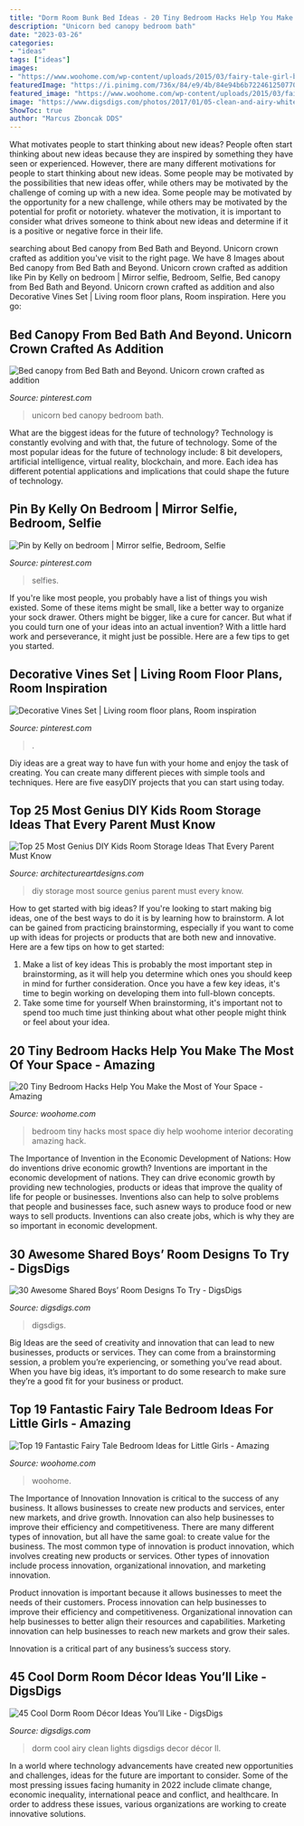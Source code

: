 ```yaml
---
title: "Dorm Room Bunk Bed Ideas - 20 Tiny Bedroom Hacks Help You Make The Most Of Your Space"
description: "Unicorn bed canopy bedroom bath"
date: "2023-03-26"
categories:
- "ideas"
tags: ["ideas"]
images:
- "https://www.woohome.com/wp-content/uploads/2015/03/fairy-tale-girl-bedroom-woohome-13.jpg"
featuredImage: "https://i.pinimg.com/736x/84/e9/4b/84e94b6b722461250770e2e7b3506ae4.jpg?b=t"
featured_image: "https://www.woohome.com/wp-content/uploads/2015/03/fairy-tale-girl-bedroom-woohome-13.jpg"
image: "https://www.digsdigs.com/photos/2017/01/05-clean-and-airy-white-dorm-room-design-with-lights.jpg"
ShowToc: true
author: "Marcus Zboncak DDS"
---
```



What motivates people to start thinking about new ideas?
People often start thinking about new ideas because they are inspired by something they have seen or experienced. However, there are many different motivations for people to start thinking about new ideas. Some people may be motivated by the possibilities that new ideas offer, while others may be motivated by the challenge of coming up with a new idea. Some people may be motivated by the opportunity for a new challenge, while others may be motivated by the potential for profit or notoriety. whatever the motivation, it is important to consider what drives someone to think about new ideas and determine if it is a positive or negative force in their life.

	

		
searching about Bed canopy from Bed Bath and Beyond. Unicorn crown crafted as addition you've visit to the right page. We have 8 Images about Bed canopy from Bed Bath and Beyond. Unicorn crown crafted as addition like Pin by Kelly on bedroom | Mirror selfie, Bedroom, Selfie, Bed canopy from Bed Bath and Beyond. Unicorn crown crafted as addition and also Decorative Vines Set | Living room floor plans, Room inspiration. Here you go:
		
    
## Bed Canopy From Bed Bath And Beyond. Unicorn Crown Crafted As Addition

<img loading=lazy src="https://i.pinimg.com/736x/84/e9/4b/84e94b6b722461250770e2e7b3506ae4.jpg?b=t" onerror="this.onerror=null;this.src='https://tse4.mm.bing.net/th?id=OIP.9EDd4AsZcG5vtCPBavrfBAHaJ3&amp;pid=15.1';" alt="Bed canopy from Bed Bath and Beyond. Unicorn crown crafted as addition">

_Source: pinterest.com_

>unicorn bed canopy bedroom bath. 

	

What are the biggest ideas for the future of technology?
Technology is constantly evolving and with that, the future of technology. Some of the most popular ideas for the future of technology include: 8 bit developers, artificial intelligence, virtual reality, blockchain, and more. Each idea has different potential applications and implications that could shape the future of technology.

    
## Pin By Kelly On Bedroom | Mirror Selfie, Bedroom, Selfie

<img loading=lazy src="https://i.pinimg.com/736x/90/53/43/9053434acbcf4fd4b326766576ae19f3.jpg" onerror="this.onerror=null;this.src='https://tse3.mm.bing.net/th?id=OIP.22mQJXdngW8_nWkFKIjfwAHaNK&amp;pid=15.1';" alt="Pin by Kelly on bedroom | Mirror selfie, Bedroom, Selfie">

_Source: pinterest.com_

>selfies. 

	

If you're like most people, you probably have a list of things you wish existed. Some of these items might be small, like a better way to organize your sock drawer. Others might be bigger, like a cure for cancer. But what if you could turn one of your ideas into an actual invention? With a little hard work and perseverance, it might just be possible. Here are a few tips to get you started.

    
## Decorative Vines Set | Living Room Floor Plans, Room Inspiration

<img loading=lazy src="https://i.pinimg.com/736x/88/25/7d/88257db9ba56db09bea2ad09adc10648.jpg" onerror="this.onerror=null;this.src='https://tse1.mm.bing.net/th?id=OIP.o_Jot7FW0swviOq2DvegsgHaJ4&amp;pid=15.1';" alt="Decorative Vines Set | Living room floor plans, Room inspiration">

_Source: pinterest.com_

>. 

	

Diy ideas are a great way to have fun with your home and enjoy the task of creating. You can create many different pieces with simple tools and techniques. Here are five easyDIY projects that you can start using today.

    
## Top 25 Most Genius DIY Kids Room Storage Ideas That Every Parent Must Know

<img loading=lazy src="https://www.architectureartdesigns.com/wp-content/uploads/2015/01/421.jpg" onerror="this.onerror=null;this.src='https://tse3.mm.bing.net/th?id=OIP.tI-vfasP4o7e0wUcN2FZMAHaJ4&amp;pid=15.1';" alt="Top 25 Most Genius DIY Kids Room Storage Ideas That Every Parent Must Know">

_Source: architectureartdesigns.com_

>diy storage most source genius parent must every know. 

	

How to get started with big ideas?
If you're looking to start making big ideas, one of the best ways to do it is by learning how to brainstorm. A lot can be gained from practicing brainstorming, especially if you want to come up with ideas for projects or products that are both new and innovative. Here are a few tips on how to get started: 
1. Make a list of key ideas 
This is probably the most important step in brainstorming, as it will help you determine which ones you should keep in mind for further consideration. Once you have a few key ideas, it's time to begin working on developing them into full-blown concepts. 
2. Take some time for yourself 
When brainstorming, it's important not to spend too much time just thinking about what other people might think or feel about your idea.

    
## 20 Tiny Bedroom Hacks Help You Make The Most Of Your Space - Amazing

<img loading=lazy src="http://www.woohome.com/wp-content/uploads/2014/07/brilliant-ideas-for-tiny-bedroom-12.jpg" onerror="this.onerror=null;this.src='https://tse1.mm.bing.net/th?id=OIP.cR0Wq8HXMfwVjLqqaKh43QHaLH&amp;pid=15.1';" alt="20 Tiny Bedroom Hacks Help You Make the Most of Your Space - Amazing">

_Source: woohome.com_

>bedroom tiny hacks most space diy help woohome interior decorating amazing hack. 

	

The Importance of Invention in the Economic Development of Nations: How do inventions drive economic growth?
Inventions are important in the economic development of nations. They can drive economic growth by providing new technologies, products or ideas that improve the quality of life for people or businesses. Inventions also can help to solve problems that people and businesses face, such asnew ways to produce food or new ways to sell products. Inventions can also create jobs, which is why they are so important in economic development.

    
## 30 Awesome Shared Boys’ Room Designs To Try - DigsDigs

<img loading=lazy src="https://www.digsdigs.com/photos/awesome-shared-boys-room-designs-to-try-1.jpg" onerror="this.onerror=null;this.src='https://tse2.mm.bing.net/th?id=OIP.0Wlt5tip0y87IpAku2ybzAHaLH&amp;pid=15.1';" alt="30 Awesome Shared Boys’ Room Designs To Try - DigsDigs">

_Source: digsdigs.com_

>digsdigs. 

	

Big Ideas are the seed of creativity and innovation that can lead to new businesses, products or services. They can come from a brainstorming session, a problem you’re experiencing, or something you’ve read about. When you have big ideas, it’s important to do some research to make sure they’re a good fit for your business or product.

    
## Top 19 Fantastic Fairy Tale Bedroom Ideas For Little Girls - Amazing

<img loading=lazy src="https://www.woohome.com/wp-content/uploads/2015/03/fairy-tale-girl-bedroom-woohome-13.jpg" onerror="this.onerror=null;this.src='https://tse4.mm.bing.net/th?id=OIP.0YyhcW743F439Dd6CdRKhQHaJ4&amp;pid=15.1';" alt="Top 19 Fantastic Fairy Tale Bedroom Ideas for Little Girls - Amazing">

_Source: woohome.com_

>woohome. 

	

The Importance of Innovation
Innovation is critical to the success of any business. It allows businesses to create new products and services, enter new markets, and drive growth. Innovation can also help businesses to improve their efficiency and competitiveness.
There are many different types of innovation, but all have the same goal: to create value for the business. The most common type of innovation is product innovation, which involves creating new products or services. Other types of innovation include process innovation, organizational innovation, and marketing innovation.

Product innovation is important because it allows businesses to meet the needs of their customers. Process innovation can help businesses to improve their efficiency and competitiveness. Organizational innovation can help businesses to better align their resources and capabilities. Marketing innovation can help businesses to reach new markets and grow their sales.

Innovation is a critical part of any business’s success story.

    
## 45 Cool Dorm Room Décor Ideas You’ll Like - DigsDigs

<img loading=lazy src="https://www.digsdigs.com/photos/2017/01/05-clean-and-airy-white-dorm-room-design-with-lights.jpg" onerror="this.onerror=null;this.src='https://tse4.mm.bing.net/th?id=OIP.5CWTDEMXvCq1ddG848MfRAHaJ4&amp;pid=15.1';" alt="45 Cool Dorm Room Décor Ideas You’ll Like - DigsDigs">

_Source: digsdigs.com_

>dorm cool airy clean lights digsdigs decor décor ll. 

	

In a world where technology advancements have created new opportunities and challenges, ideas for the future are important to consider. Some of the most pressing issues facing humanity in 2022 include climate change, economic inequality, international peace and conflict, and healthcare. In order to address these issues, various organizations are working to create innovative solutions.

